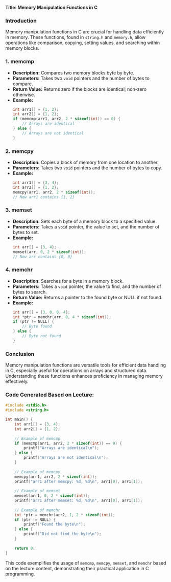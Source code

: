 **Title: Memory Manipulation Functions in C**

### Introduction
Memory manipulation functions in C are crucial for handling data efficiently in memory. These functions, found in `string.h` and `memory.h`, allow operations like comparison, copying, setting values, and searching within memory blocks.

### 1. **memcmp**
- **Description:** Compares two memory blocks byte by byte.
- **Parameters:** Takes two `void` pointers and the number of bytes to compare.
- **Return Value:** Returns zero if the blocks are identical; non-zero otherwise.
- **Example:**
  ```c
  int arr1[] = {1, 2};
  int arr2[] = {1, 2};
  if (memcmp(arr1, arr2, 2 * sizeof(int)) == 0) {
      // Arrays are identical
  } else {
      // Arrays are not identical
  }
  ```

### 2. **memcpy**
- **Description:** Copies a block of memory from one location to another.
- **Parameters:** Takes two `void` pointers and the number of bytes to copy.
- **Example:**
  ```c
  int arr1[] = {3, 4};
  int arr2[] = {1, 2};
  memcpy(arr1, arr2, 2 * sizeof(int));
  // Now arr1 contains {1, 2}
  ```

### 3. **memset**
- **Description:** Sets each byte of a memory block to a specified value.
- **Parameters:** Takes a `void` pointer, the value to set, and the number of bytes to set.
- **Example:**
  ```c
  int arr[] = {3, 4};
  memset(arr, 0, 2 * sizeof(int));
  // Now arr contains {0, 0}
  ```

### 4. **memchr**
- **Description:** Searches for a byte in a memory block.
- **Parameters:** Takes a `void` pointer, the value to find, and the number of bytes to search.
- **Return Value:** Returns a pointer to the found byte or NULL if not found.
- **Example:**
  ```c
  int arr[] = {3, 0, 0, 4};
  int *ptr = memchr(arr, 0, 4 * sizeof(int));
  if (ptr != NULL) {
      // Byte found
  } else {
      // Byte not found
  }
  ```

### Conclusion
Memory manipulation functions are versatile tools for efficient data handling in C, especially useful for operations on arrays and structured data. Understanding these functions enhances proficiency in managing memory effectively.

### Code Generated Based on Lecture:
```c
#include <stdio.h>
#include <string.h>

int main() {
    int arr1[] = {3, 4};
    int arr2[] = {1, 2};
    
    // Example of memcmp
    if (memcmp(arr1, arr2, 2 * sizeof(int)) == 0) {
        printf("Arrays are identical\n");
    } else {
        printf("Arrays are not identical\n");
    }
    
    // Example of memcpy
    memcpy(arr1, arr2, 2 * sizeof(int));
    printf("arr1 after memcpy: %d, %d\n", arr1[0], arr1[1]);
    
    // Example of memset
    memset(arr1, 0, 2 * sizeof(int));
    printf("arr1 after memset: %d, %d\n", arr1[0], arr1[1]);
    
    // Example of memchr
    int *ptr = memchr(arr2, 1, 2 * sizeof(int));
    if (ptr != NULL) {
        printf("Found the byte\n");
    } else {
        printf("Did not find the byte\n");
    }
    
    return 0;
}
```

This code exemplifies the usage of `memcmp`, `memcpy`, `memset`, and `memchr` based on the lecture content, demonstrating their practical application in C programming.
